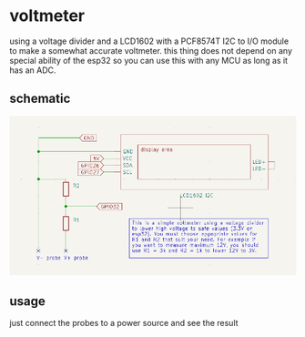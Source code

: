 # voltmeter
using a voltage divider and a LCD1602 with a PCF8574T I2C to I/O module to make a somewhat accurate voltmeter. this thing does not depend on any special ability of the esp32 so you can use this with any MCU as long as it has an ADC.
## schematic
![schematic](schematic.png)
## usage
just connect the probes to a power source and see the result
